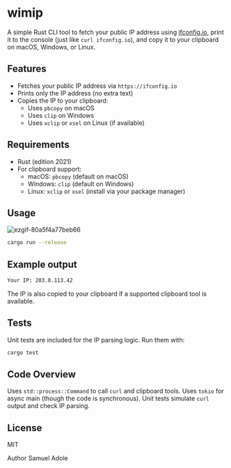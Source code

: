 # wimip

A simple Rust CLI tool to fetch your public IP address using [ifconfig.io](https://ifconfig.io), print it to the console (just like `curl ifconfig.io`), and copy it to your clipboard on macOS, Windows, or Linux.

## Features

- Fetches your public IP address via `https://ifconfig.io`
- Prints only the IP address (no extra text)
- Copies the IP to your clipboard:
  - Uses `pbcopy` on macOS
  - Uses `clip` on Windows
  - Uses `xclip` or `xsel` on Linux (if available)

## Requirements

- Rust (edition 2021)
- For clipboard support:
  - macOS: `pbcopy` (default on macOS)
  - Windows: `clip` (default on Windows)
  - Linux: `xclip` or `xsel` (install via your package manager)

## Usage

![ezgif-80a5f4a77beb66](https://github.com/user-attachments/assets/1251524b-f740-4204-ba3e-f64fadc86dc4)


```sh
cargo run --release
```

## Example output

```sh
Your IP: 203.0.113.42
```

The IP is also copied to your clipboard if a supported clipboard tool is available.

## Tests

Unit tests are included for the IP parsing logic. Run them with:

```sh
cargo test
```

## Code Overview

Uses `std::process::Command` to call `curl` and clipboard tools.
Uses `tokio` for async main (though the code is synchronous).
Unit tests simulate `curl` output and check IP parsing.

## License

MIT

Author
Samuel Adole
